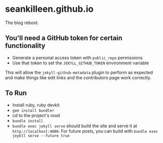 # seankilleen.github.io

The blog reboot.

## You'll need a GitHub token for certain functionality

* Generate a personal access token with `public_repo` permissions
* Use that token to set the `JEKYLL_GITHUB_TOKEN` environment variable

This will allow the `jekyll-github-metadata` plugin to perform as expected and make things like edit links and the contributors page work correctly.

## To Run

* Install ruby, ruby devkit
* `gem install bundler`
* cd to the project's rood
* `bundle install`
* `bundle exec jekyll serve` should build the site and serve it at `http://localhost:4000`. For future posts, you can build with `bundle exec jeykll serve --future true`
